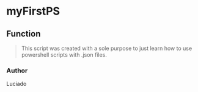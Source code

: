 # myFirstPS

## Function
> This script was created with a sole purpose to just learn how to use powershell scripts with .json files.


### Author
Luciado
